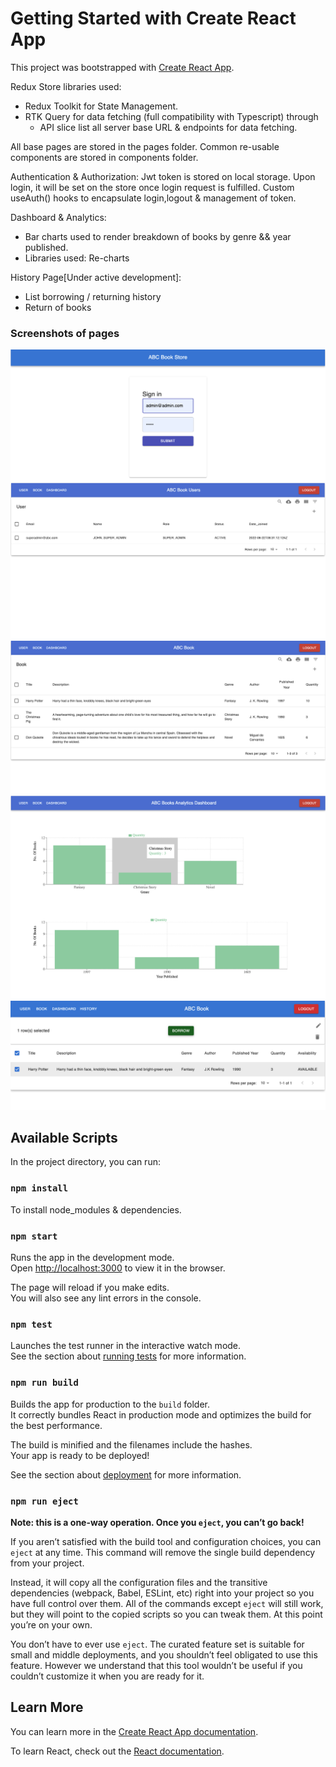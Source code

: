 # Getting Started with Create React App

This project was bootstrapped with [Create React App](https://github.com/facebook/create-react-app).

Redux Store libraries used:

- Redux Toolkit for State Management.
- RTK Query for data fetching (full compatibility with Typescript) through
	- API slice list all server base URL & endpoints for data fetching.

All base pages are stored in the pages folder.
Common re-usable components are stored in components folder.

Authentication & Authorization:
Jwt token is stored on local storage.
Upon login, it will be set on the store once login request is fulfilled.
Custom useAuth() hooks to encapsulate login,logout & management of token.

Dashboard & Analytics:
- Bar charts used to render breakdown of books by genre && year published.
- Libraries used: Re-charts

History Page[Under active development]:
- List borrowing / returning history
- Return of books

### Screenshots of pages
![fe1][fe1]
![fe2][fe2]
![fe3][fe3]
![fe4][fe4]
![fe5][fe5]

## Available Scripts

In the project directory, you can run:

### `npm install`
To install node_modules & dependencies.
### `npm start`

Runs the app in the development mode.\
Open [http://localhost:3000](http://localhost:3000) to view it in the browser.

The page will reload if you make edits.\
You will also see any lint errors in the console.

### `npm test`

Launches the test runner in the interactive watch mode.\
See the section about [running tests](https://facebook.github.io/create-react-app/docs/running-tests) for more information.

### `npm run build`

Builds the app for production to the `build` folder.\
It correctly bundles React in production mode and optimizes the build for the best performance.

The build is minified and the filenames include the hashes.\
Your app is ready to be deployed!

See the section about [deployment](https://facebook.github.io/create-react-app/docs/deployment) for more information.

### `npm run eject`

**Note: this is a one-way operation. Once you `eject`, you can’t go back!**

If you aren’t satisfied with the build tool and configuration choices, you can `eject` at any time. This command will remove the single build dependency from your project.

Instead, it will copy all the configuration files and the transitive dependencies (webpack, Babel, ESLint, etc) right into your project so you have full control over them. All of the commands except `eject` will still work, but they will point to the copied scripts so you can tweak them. At this point you’re on your own.

You don’t have to ever use `eject`. The curated feature set is suitable for small and middle deployments, and you shouldn’t feel obligated to use this feature. However we understand that this tool wouldn’t be useful if you couldn’t customize it when you are ready for it.

## Learn More

You can learn more in the [Create React App documentation](https://facebook.github.io/create-react-app/docs/getting-started).

To learn React, check out the [React documentation](https://reactjs.org/).


[fe1]: src/screenshots/loginPage.png
[fe2]: src/screenshots/userPage.png
[fe3]: src/screenshots/bookPage.png
[fe4]: src/screenshots/DashboardPage.png
[fe5]: src/screenshots/Borrowing.png
